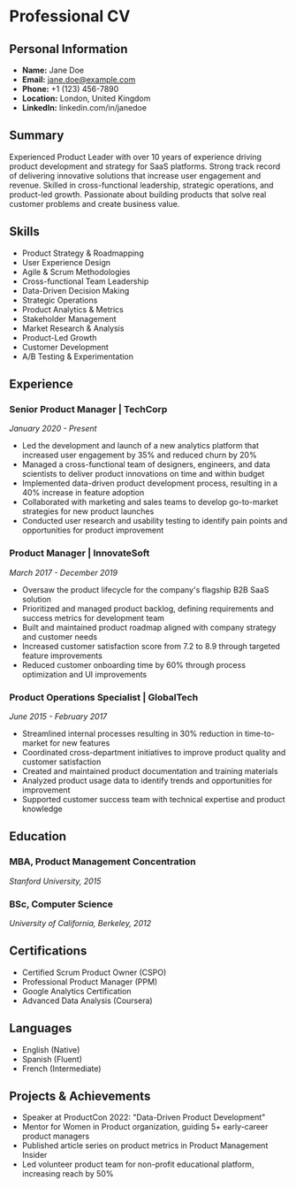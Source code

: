 # Professional CV

## Personal Information
- **Name:** Jane Doe
- **Email:** jane.doe@example.com
- **Phone:** +1 (123) 456-7890
- **Location:** London, United Kingdom
- **LinkedIn:** linkedin.com/in/janedoe

## Summary
Experienced Product Leader with over 10 years of experience driving product development and strategy for SaaS platforms. Strong track record of delivering innovative solutions that increase user engagement and revenue. Skilled in cross-functional leadership, strategic operations, and product-led growth. Passionate about building products that solve real customer problems and create business value.

## Skills
- Product Strategy & Roadmapping
- User Experience Design
- Agile & Scrum Methodologies
- Cross-functional Team Leadership
- Data-Driven Decision Making
- Strategic Operations
- Product Analytics & Metrics
- Stakeholder Management
- Market Research & Analysis
- Product-Led Growth
- Customer Development
- A/B Testing & Experimentation

## Experience

### Senior Product Manager | TechCorp
*January 2020 - Present*

- Led the development and launch of a new analytics platform that increased user engagement by 35% and reduced churn by 20%
- Managed a cross-functional team of designers, engineers, and data scientists to deliver product innovations on time and within budget
- Implemented data-driven product development process, resulting in a 40% increase in feature adoption
- Collaborated with marketing and sales teams to develop go-to-market strategies for new product launches
- Conducted user research and usability testing to identify pain points and opportunities for product improvement

### Product Manager | InnovateSoft
*March 2017 - December 2019*

- Oversaw the product lifecycle for the company's flagship B2B SaaS solution
- Prioritized and managed product backlog, defining requirements and success metrics for development team
- Built and maintained product roadmap aligned with company strategy and customer needs
- Increased customer satisfaction score from 7.2 to 8.9 through targeted feature improvements
- Reduced customer onboarding time by 60% through process optimization and UI improvements

### Product Operations Specialist | GlobalTech
*June 2015 - February 2017*

- Streamlined internal processes resulting in 30% reduction in time-to-market for new features
- Coordinated cross-department initiatives to improve product quality and customer satisfaction
- Created and maintained product documentation and training materials
- Analyzed product usage data to identify trends and opportunities for improvement
- Supported customer success team with technical expertise and product knowledge

## Education

### MBA, Product Management Concentration
*Stanford University, 2015*

### BSc, Computer Science
*University of California, Berkeley, 2012*

## Certifications
- Certified Scrum Product Owner (CSPO)
- Professional Product Manager (PPM)
- Google Analytics Certification
- Advanced Data Analysis (Coursera)

## Languages
- English (Native)
- Spanish (Fluent)
- French (Intermediate)

## Projects & Achievements
- Speaker at ProductCon 2022: "Data-Driven Product Development"
- Mentor for Women in Product organization, guiding 5+ early-career product managers
- Published article series on product metrics in Product Management Insider
- Led volunteer product team for non-profit educational platform, increasing reach by 50%
